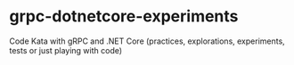 # grpc-dotnetcore-experiments
Code Kata with gRPC and .NET Core (practices, explorations, experiments, tests or just playing with code)
